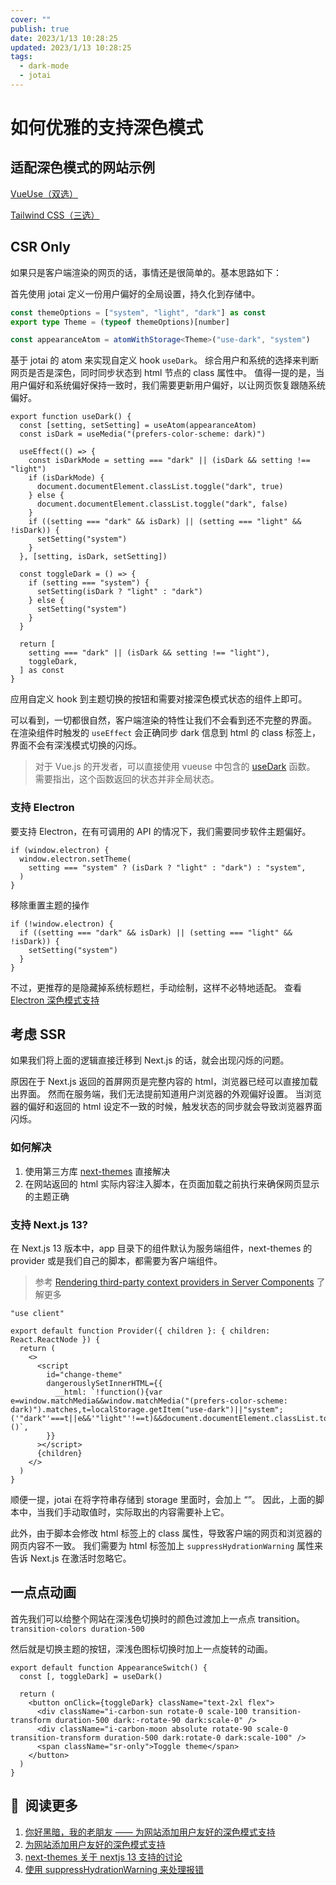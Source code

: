 ```yaml
---
cover: ""
publish: true
date: 2023/1/13 10:28:25
updated: 2023/1/13 10:28:25
tags:
  - dark-mode
  - jotai
---
```


# 如何优雅的支持深色模式

## 适配深色模式的网站示例

[VueUse（双选）](https://vueuse.org/)

[Tailwind CSS（三选）](https://tailwindcss.com/)

## CSR Only

如果只是客户端渲染的网页的话，事情还是很简单的。基本思路如下：

首先使用 jotai 定义一份用户偏好的全局设置，持久化到存储中。

```ts
const themeOptions = ["system", "light", "dark"] as const
export type Theme = (typeof themeOptions)[number]

const appearanceAtom = atomWithStorage<Theme>("use-dark", "system")
```

基于 jotai 的 atom 来实现自定义 hook `useDark`。
综合用户和系统的选择来判断网页是否是深色，同时同步状态到 html 节点的 class 属性中。
值得一提的是，当用户偏好和系统偏好保持一致时，我们需要更新用户偏好，以让网页恢复跟随系统偏好。

```tsx
export function useDark() {
  const [setting, setSetting] = useAtom(appearanceAtom)
  const isDark = useMedia("(prefers-color-scheme: dark)")

  useEffect(() => {
    const isDarkMode = setting === "dark" || (isDark && setting !== "light")
    if (isDarkMode) {
      document.documentElement.classList.toggle("dark", true)
    } else {
      document.documentElement.classList.toggle("dark", false)
    }
    if ((setting === "dark" && isDark) || (setting === "light" && !isDark)) {
      setSetting("system")
    }
  }, [setting, isDark, setSetting])

  const toggleDark = () => {
    if (setting === "system") {
      setSetting(isDark ? "light" : "dark")
    } else {
      setSetting("system")
    }
  }

  return [
    setting === "dark" || (isDark && setting !== "light"),
    toggleDark,
  ] as const
}
```

应用自定义 hook 到主题切换的按钮和需要对接深色模式状态的组件上即可。

可以看到，一切都很自然，客户端渲染的特性让我们不会看到还不完整的界面。
在渲染组件时触发的 `useEffect` 会正确同步 dark 信息到 html 的 class 标签上，界面不会有深浅模式切换的闪烁。

> 对于 Vue.js 的开发者，可以直接使用 vueuse 中包含的 [useDark](https://vueuse.org/core/usedark/#usedark) 函数。
> 需要指出，这个函数返回的状态并非全局状态。

### 支持 Electron

要支持 Electron，在有可调用的 API 的情况下，我们需要同步软件主题偏好。

```tsx
if (window.electron) {
  window.electron.setTheme(
    setting === "system" ? (isDark ? "light" : "dark") : "system",
  )
}
```

移除重置主题的操作

```tsx
if (!window.electron) {
  if ((setting === "dark" && isDark) || (setting === "light" && !isDark)) {
    setSetting("system")
  }
}
```

不过，更推荐的是隐藏掉系统标题栏，手动绘制，这样不必特地适配。
查看 [Electron 深色模式支持](https://www.notion.so/Electron-86cfd32d9fe24f0dbd1c367a20ca5b50?pvs=21)

## 考虑 SSR

如果我们将上面的逻辑直接迁移到 Next.js 的话，就会出现闪烁的问题。

原因在于 Next.js 返回的首屏网页是完整内容的 html，浏览器已经可以直接加载出界面。
然而在服务端，我们无法提前知道用户浏览器的外观偏好设置。
当浏览器的偏好和返回的 html 设定不一致的时候，触发状态的同步就会导致浏览器界面闪烁。

### 如何解决

1. 使用第三方库 [next-themes](https://github.com/pacocoursey/next-themes) 直接解决
2. 在网站返回的 html 实际内容注入脚本，在页面加载之前执行来确保网页显示的主题正确

### 支持 Next.js 13?

在 Next.js 13 版本中，app 目录下的组件默认为服务端组件，next-themes 的 provider 或是我们自己的脚本，都需要为客户端组件。

> 参考 [Rendering third-party context providers in Server Components](https://nextjs.org/docs/getting-started/react-essentials#rendering-third-party-context-providers-in-server-components) 了解更多

```tsx
"use client"

export default function Provider({ children }: { children: React.ReactNode }) {
  return (
    <>
      <script
        id="change-theme"
        dangerouslySetInnerHTML={{
          __html: `!function(){var e=window.matchMedia&&window.matchMedia("(prefers-color-scheme: dark)").matches,t=localStorage.getItem("use-dark")||"system";('"dark"'===t||e&&'"light"'!==t)&&document.documentElement.classList.toggle("dark",!0)}()`,
        }}
      ></script>
      {children}
    </>
  )
}
```

顺便一提，jotai 在将字符串存储到 storage 里面时，会加上 “”。
因此，上面的脚本中，当我们手动取值时，实际取出的内容需要补上它。

此外，由于脚本会修改 html 标签上的 class 属性，导致客户端的网页和浏览器的网页内容不一致。
我们需要为 html 标签加上 `suppressHydrationWarning` 属性来告诉 Next.js 在激活时忽略它。

## 一点点动画

首先我们可以给整个网站在深浅色切换时的颜色过渡加上一点点 transition。`transition-colors duration-500`

然后就是切换主题的按钮，深浅色图标切换时加上一点旋转的动画。

```tsx
export default function AppearanceSwitch() {
  const [, toggleDark] = useDark()

  return (
    <button onClick={toggleDark} className="text-2xl flex">
      <div className="i-carbon-sun rotate-0 scale-100 transition-transform duration-500 dark:-rotate-90 dark:scale-0" />
      <div className="i-carbon-moon absolute rotate-90 scale-0 transition-transform duration-500 dark:rotate-0 dark:scale-100" />
      <span className="sr-only">Toggle theme</span>
    </button>
  )
}
```

## 📖  阅读更多

1. [你好黑暗，我的老朋友 —— 为网站添加用户友好的深色模式支持](https://blog.skk.moe/post/hello-darkmode-my-old-friend)
2. [为网站添加用户友好的深色模式支持](https://blog.skk.moe/post/use-nextjs-and-hexo-to-rebuild-my-blog/#Wei-Wang-Zhan-Tian-Jia-Yong-Hu-You-Hao-De-Shen-Se-Mo-Shi-Zhi-Chi)
3. [next-themes 关于 nextjs 13 支持的讨论](https://github.com/pacocoursey/next-themes/issues/152)
4. [使用 suppressHydrationWarning 来处理报错](https://github.com/pacocoursey/next-themes/issues/152#issuecomment-1364280564)
